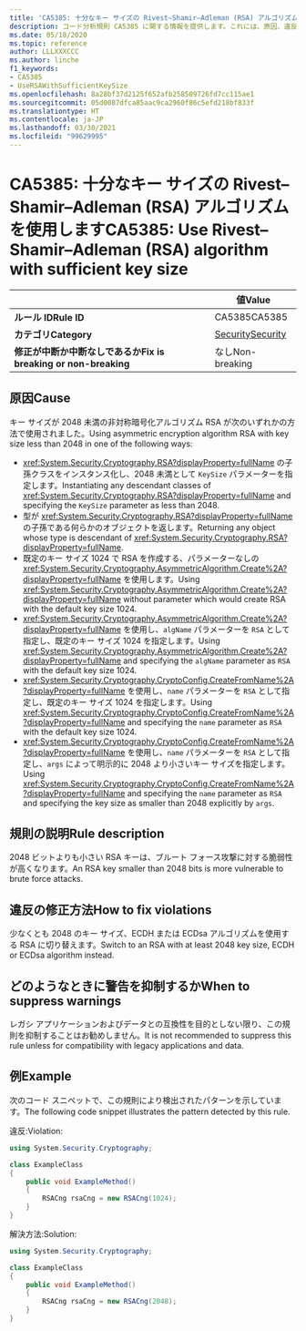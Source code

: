 ```yaml
---
title: 'CA5385: 十分なキー サイズの Rivest–Shamir–Adleman (RSA) アルゴリズムを使用します (コード分析)'
description: コード分析規則 CA5385 に関する情報を提供します。これには、原因、違反の修正方法、抑制する状況などが含まれます。
ms.date: 05/18/2020
ms.topic: reference
author: LLLXXXCCC
ms.author: linche
f1_keywords:
- CA5385
- UseRSAWithSufficientKeySize
ms.openlocfilehash: 8a28bf37d2125f652afb258509726fd7cc115ae1
ms.sourcegitcommit: 05d0087dfca85aac9ca2960f86c5efd218bf833f
ms.translationtype: HT
ms.contentlocale: ja-JP
ms.lasthandoff: 03/30/2021
ms.locfileid: "99629995"
---
```

# <a name="ca5385-use-rivestshamiradleman-rsa-algorithm-with-sufficient-key-size"></a><span data-ttu-id="70c02-103">CA5385: 十分なキー サイズの Rivest–Shamir–Adleman (RSA) アルゴリズムを使用します</span><span class="sxs-lookup"><span data-stu-id="70c02-103">CA5385: Use Rivest–Shamir–Adleman (RSA) algorithm with sufficient key size</span></span>

| | <span data-ttu-id="70c02-104">値</span><span class="sxs-lookup"><span data-stu-id="70c02-104">Value</span></span> |
|-|-|
| <span data-ttu-id="70c02-105">**ルール ID**</span><span class="sxs-lookup"><span data-stu-id="70c02-105">**Rule ID**</span></span> |<span data-ttu-id="70c02-106">CA5385</span><span class="sxs-lookup"><span data-stu-id="70c02-106">CA5385</span></span>|
| <span data-ttu-id="70c02-107">**カテゴリ**</span><span class="sxs-lookup"><span data-stu-id="70c02-107">**Category**</span></span> |[<span data-ttu-id="70c02-108">Security</span><span class="sxs-lookup"><span data-stu-id="70c02-108">Security</span></span>](security-warnings.md)|
| <span data-ttu-id="70c02-109">**修正が中断か中断なしであるか**</span><span class="sxs-lookup"><span data-stu-id="70c02-109">**Fix is breaking or non-breaking**</span></span> |<span data-ttu-id="70c02-110">なし</span><span class="sxs-lookup"><span data-stu-id="70c02-110">Non-breaking</span></span>|

## <a name="cause"></a><span data-ttu-id="70c02-111">原因</span><span class="sxs-lookup"><span data-stu-id="70c02-111">Cause</span></span>

<span data-ttu-id="70c02-112">キー サイズが 2048 未満の非対称暗号化アルゴリズム RSA が次のいずれかの方法で使用されました。</span><span class="sxs-lookup"><span data-stu-id="70c02-112">Using asymmetric encryption algorithm RSA with key size less than 2048 in one of the following ways:</span></span>

- <span data-ttu-id="70c02-113"><xref:System.Security.Cryptography.RSA?displayProperty=fullName> の子孫クラスをインスタンス化し、2048 未満として `KeySize` パラメーターを指定します。</span><span class="sxs-lookup"><span data-stu-id="70c02-113">Instantiating any descendant classes of <xref:System.Security.Cryptography.RSA?displayProperty=fullName> and specifying the `KeySize` parameter as less than 2048.</span></span>
- <span data-ttu-id="70c02-114">型が <xref:System.Security.Cryptography.RSA?displayProperty=fullName> の子孫である何らかのオブジェクトを返します。</span><span class="sxs-lookup"><span data-stu-id="70c02-114">Returning any object whose type is descendant of <xref:System.Security.Cryptography.RSA?displayProperty=fullName>.</span></span>
- <span data-ttu-id="70c02-115">既定のキー サイズ 1024 で RSA を作成する、パラメーターなしの <xref:System.Security.Cryptography.AsymmetricAlgorithm.Create%2A?displayProperty=fullName> を使用します。</span><span class="sxs-lookup"><span data-stu-id="70c02-115">Using <xref:System.Security.Cryptography.AsymmetricAlgorithm.Create%2A?displayProperty=fullName> without parameter which would create RSA with the default key size 1024.</span></span>
- <span data-ttu-id="70c02-116"><xref:System.Security.Cryptography.AsymmetricAlgorithm.Create%2A?displayProperty=fullName> を使用し、`algName` パラメーターを `RSA` として指定し、既定のキー サイズ 1024 を指定します。</span><span class="sxs-lookup"><span data-stu-id="70c02-116">Using <xref:System.Security.Cryptography.AsymmetricAlgorithm.Create%2A?displayProperty=fullName> and specifying the `algName` parameter as `RSA` with the default key size 1024.</span></span>
- <span data-ttu-id="70c02-117"><xref:System.Security.Cryptography.CryptoConfig.CreateFromName%2A?displayProperty=fullName> を使用し、`name` パラメーターを `RSA` として指定し、既定のキー サイズ 1024 を指定します。</span><span class="sxs-lookup"><span data-stu-id="70c02-117">Using <xref:System.Security.Cryptography.CryptoConfig.CreateFromName%2A?displayProperty=fullName> and specifying the `name` parameter as `RSA` with the default key size 1024.</span></span>
- <span data-ttu-id="70c02-118"><xref:System.Security.Cryptography.CryptoConfig.CreateFromName%2A?displayProperty=fullName> を使用し、`name` パラメーターを `RSA` として指定し、`args` によって明示的に 2048 より小さいキー サイズを指定します。</span><span class="sxs-lookup"><span data-stu-id="70c02-118">Using <xref:System.Security.Cryptography.CryptoConfig.CreateFromName%2A?displayProperty=fullName> and specifying the `name` parameter as `RSA` and specifying the key size as smaller than 2048 explicitly by `args`.</span></span>

## <a name="rule-description"></a><span data-ttu-id="70c02-119">規則の説明</span><span class="sxs-lookup"><span data-stu-id="70c02-119">Rule description</span></span>

<span data-ttu-id="70c02-120">2048 ビットよりも小さい RSA キーは、ブルート フォース攻撃に対する脆弱性が高くなります。</span><span class="sxs-lookup"><span data-stu-id="70c02-120">An RSA key smaller than 2048 bits is more vulnerable to brute force attacks.</span></span>

## <a name="how-to-fix-violations"></a><span data-ttu-id="70c02-121">違反の修正方法</span><span class="sxs-lookup"><span data-stu-id="70c02-121">How to fix violations</span></span>

<span data-ttu-id="70c02-122">少なくとも 2048 のキー サイズ、ECDH または ECDsa アルゴリズムを使用する RSA に切り替えます。</span><span class="sxs-lookup"><span data-stu-id="70c02-122">Switch to an RSA with at least 2048 key size, ECDH or ECDsa algorithm instead.</span></span>

## <a name="when-to-suppress-warnings"></a><span data-ttu-id="70c02-123">どのようなときに警告を抑制するか</span><span class="sxs-lookup"><span data-stu-id="70c02-123">When to suppress warnings</span></span>

<span data-ttu-id="70c02-124">レガシ アプリケーションおよびデータとの互換性を目的としない限り、この規則を抑制することはお勧めしません。</span><span class="sxs-lookup"><span data-stu-id="70c02-124">It is not recommended to suppress this rule unless for compatibility with legacy applications and data.</span></span>

## <a name="example"></a><span data-ttu-id="70c02-125">例</span><span class="sxs-lookup"><span data-stu-id="70c02-125">Example</span></span>

<span data-ttu-id="70c02-126">次のコード スニペットで、この規則により検出されたパターンを示しています。</span><span class="sxs-lookup"><span data-stu-id="70c02-126">The following code snippet illustrates the pattern detected by this rule.</span></span>

<span data-ttu-id="70c02-127">違反:</span><span class="sxs-lookup"><span data-stu-id="70c02-127">Violation:</span></span>

```csharp
using System.Security.Cryptography;

class ExampleClass
{
    public void ExampleMethod()
    {
        RSACng rsaCng = new RSACng(1024);
    }
}
```

<span data-ttu-id="70c02-128">解決方法:</span><span class="sxs-lookup"><span data-stu-id="70c02-128">Solution:</span></span>

```csharp
using System.Security.Cryptography;

class ExampleClass
{
    public void ExampleMethod()
    {
        RSACng rsaCng = new RSACng(2048);
    }
}
```
